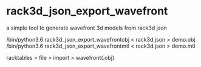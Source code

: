 # rack3d_json_export_wavefront  
a simple tool to generate wavefront 3d models from rack3d json  

/bin/python3.6 rack3d_json_export_wavefrontobj < rack3d.json > demo.obj  
/bin/python3.6 rack3d_json_export_wavefrontmtl < rack3d.json > demo.mtl  
  
racktables > file > import > wavefront(.obj)  
